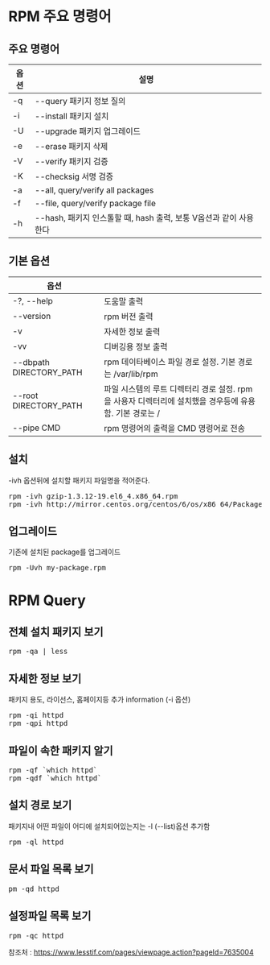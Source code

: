 


# RPM 주요 명령어 #

## 주요 명령어 ##

| 옵션  |  설명   | 
|---|---|  
|-q	|--query	패키지 정보 질의 |  
|-i	|--install	패키지 설치 |  
|-U	|--upgrade	패키지 업그레이드 |  
|-e	|--erase	패키지 삭제 |  
|-V	|--verify	패키지 검증 |  
|-K	|--checksig	서명 검증 |  
|-a	|--all, query/verify all packages   |  
|-f	|--file, query/verify package file |  
|-h	|--hash, 패키지 인스톨할 때, hash 출력, 보통 V옵션과 같이 사용한다 |  






## 기본 옵션 ##
| 옵션   |     |
|----|----|
| -?,  --help | 도움말 출력  |
| --version  | rpm 버전 출력 |
| -v  | 자세한 정보 출력 |
| -vv  | 디버깅용 정보 출력 |
| --dbpath DIRECTORY_PATH  | rpm 데이타베이스 파일 경로 설정. 기본 경로는 /var/lib/rpm  |
| --root DIRECTORY_PATH  | 파일 시스템의 루트 디렉터리 경로 설정. rpm 을 사용자 디렉터리에 설치했을 경우등에 유용함. 기본 경로는 /  |
| --pipe CMD  | rpm 명령어의 출력을 CMD 명령어로 전송 |


## 설치 ##
-ivh 옵션뒤에 설치할 패키지 파일명을 적어준다.
<pre>
rpm -ivh gzip-1.3.12-19.el6_4.x86_64.rpm
rpm -ivh http://mirror.centos.org/centos/6/os/x86_64/Packages/gzip-1.3.12-19.el6_4.x86_64.rpm
</pre>

## 업그레이드 ##
기존에 설치된 package를 업그레이드
<pre>
rpm -Uvh my-package.rpm
</pre>



# RPM Query #

## 전체 설치 패키지 보기 ##
<pre>
rpm -qa | less
</pre>

## 자세한 정보 보기 ##
패키지 용도, 라이선스, 홈페이지등 추가 information (-i 옵션)
<pre>
rpm -qi httpd
rpm -qpi httpd
</pre>


## 파일이 속한 패키지 알기 ##
<pre>
rpm -qf `which httpd`
rpm -qdf `which httpd`  
</pre>


## 설치 경로 보기 ##
패키지내 어떤 파일이 어디에 설치되어있는지는 -l (--list)옵션 추가함
<pre>
rpm -ql httpd
</pre>


## 문서 파일 목록 보기 ##
<pre>
pm -qd httpd  
</pre>

## 설정파일 목록 보기 ##

<pre>
rpm -qc httpd 
</pre>







참조처 : https://www.lesstif.com/pages/viewpage.action?pageId=7635004

